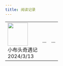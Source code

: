 ```yaml
---
title: 阅读记录
---
```

<table border="0">
  <tr>
    <td><div style="display: flex; flex-direction: column;"><img style="align-self: flex-start;" width="65" height="75" src="xiaobutouqiyuji.png"/><span>小布头奇遇记 </span><span>2024/3/13</span></div></td>
    <td>...</td>
    <td>...</td>
  </tr>
 
 
</table>

